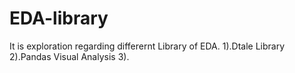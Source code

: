 # EDA-library
It is exploration regarding differernt Library of EDA.
1).Dtale Library
2).Pandas Visual Analysis
3).
